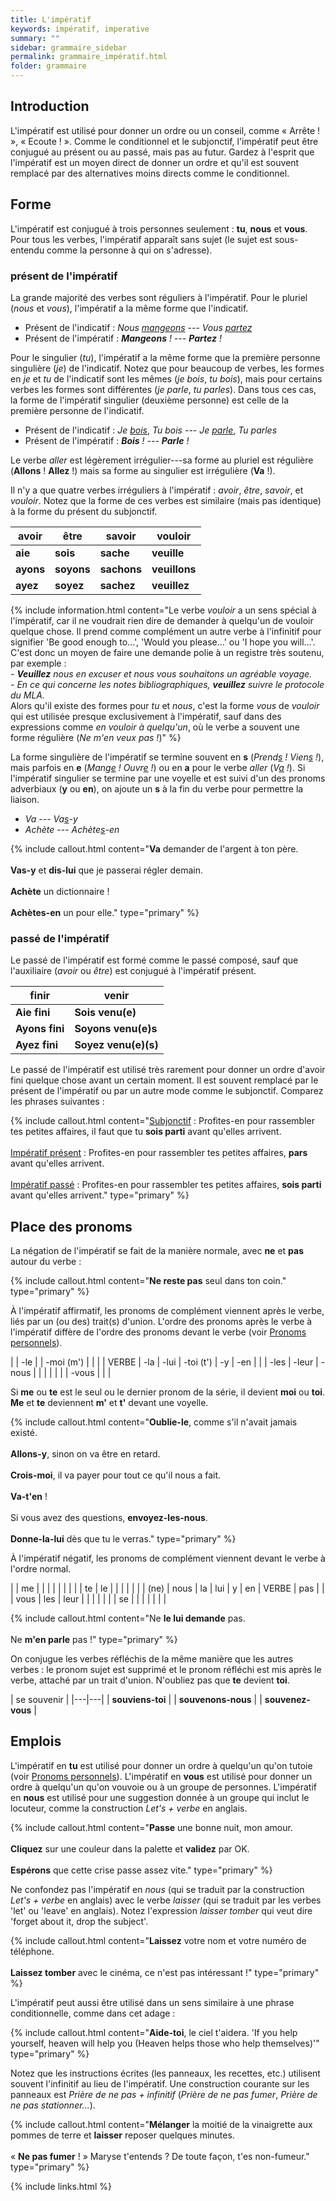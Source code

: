 ```yaml
---
title: L'impératif
keywords: impératif, imperative
summary: ""
sidebar: grammaire_sidebar
permalink: grammaire_impératif.html
folder: grammaire
---
```


## Introduction
L'impératif est utilisé pour donner un ordre ou un conseil, comme « Arrête&nbsp;! », « Ecoute&nbsp;! ». Comme le conditionnel et le subjonctif, l'impératif peut être conjugué au présent ou au passé, mais pas au futur. Gardez à l'esprit que l'impératif est un moyen direct de donner un ordre et qu'il est souvent remplacé par des alternatives moins directs comme le conditionnel.

## Forme

L'impératif est conjugué à trois personnes seulement&nbsp;: **tu**, **nous** et **vous**. Pour tous les verbes, l'impératif apparaît sans sujet (le sujet est sous-entendu comme la personne à qui on s'adresse).

### présent de l'impératif

La grande majorité des verbes sont réguliers à l'impératif. Pour le pluriel (*nous* et *vous*), l'impératif a la même forme que l'indicatif.
+ Présent de l'indicatif&nbsp;: *Nous <ins>mangeons</ins>* --- *Vous <ins>partez</ins>*
+ Présent de l'impératif&nbsp;: ***Mangeons**&nbsp;! --- **Partez**&nbsp;!*

Pour le singulier (*tu*), l'impératif a la même forme que la première personne singulière (*je*) de l'indicatif. Notez que pour beaucoup de verbes, les formes en *je* et *tu* de l'indicatif sont les mêmes (*je bois*, *tu bois*), mais pour certains verbes les formes sont différentes (*je parle*, *tu parles*). Dans tous ces cas, la forme de l'impératif singulier (deuxième personne) est celle de la première personne de l'indicatif.
+ Présent de l'indicatif&nbsp;: *Je <ins>bois</ins>*, *Tu bois* --- *Je <ins>parle</ins>*, *Tu parles*
+ Présent de l'impératif&nbsp;: ***Bois**&nbsp;! --- **Parle**&nbsp;!*

Le verbe *aller* est légèrement irrégulier---sa forme au pluriel est régulière (**Allons**&nbsp;! **Allez**&nbsp;!) mais sa forme au singulier est irrégulière (**Va**&nbsp;!).

Il n'y a que quatre verbes irréguliers à l'impératif&nbsp;: *avoir*, *être*, *savoir*, et *vouloir*. Notez que la forme de ces verbes est similaire (mais pas identique) à la forme du présent du subjonctif.

| avoir | être | savoir | vouloir |
|---|---|---|---|
| **aie** | **sois** | **sache** | **veuille** |
| **ayons** | **soyons** | **sachons** | **veuillons** |
| **ayez** | **soyez** | **sachez** | **veuillez** |

{% include information.html content="Le verbe *vouloir* a un sens spécial à l'impératif, car il ne voudrait rien dire de demander à quelqu'un de vouloir quelque chose. Il prend comme complément un autre verbe à l'infinitif pour signifier 'Be good enough to...', 'Would you please...' ou 'I hope you will...'. C'est donc un moyen de faire une demande polie à un registre très soutenu, par exemple&nbsp;:<br/>*- **Veuillez** nous en excuser et nous vous souhaitons un agréable voyage.*<br/>*- En ce qui concerne les notes bibliographiques, **veuillez** suivre le protocole du MLA.*<br/>Alors qu'il existe des formes pour *tu* et *nous*, c'est la forme *vous* de *vouloir* qui est utilisée presque exclusivement à l'impératif, sauf dans des expressions comme *en vouloir à quelqu'un*, où le verbe a souvent une forme régulière (*Ne m'en veux pas&nbsp;!*)" %}

La forme singulière de l'impératif se termine souvent en **s** (*Prend<ins>s</ins>&nbsp;! Vien<ins>s</ins>&nbsp;!*), mais parfois en **e** (*Mang<ins>e</ins>&nbsp;! Ouvr<ins>e</ins>&nbsp;!*) ou en **a** pour le verbe *aller* (*V<ins>a</ins>&nbsp;!*). Si l'impératif singulier se termine par une voyelle et est suivi d'un des pronoms adverbiaux (**y** ou **en**), on ajoute un **s** à la fin du verbe pour permettre la liaison.
+ *Va* --- *Va<ins>s</ins>-y*
+ *Achète* --- *Achète<ins>s</ins>-en*

{% include callout.html content="**Va** demander de l'argent à ton père.<br/><br/>**Vas-y** et **dis-lui** que je passerai régler demain.<br/><br/>**Achète** un dictionnaire&nbsp;!<br/><br/>**Achètes-en** un pour elle." type="primary" %}

### passé de l'impératif

Le passé de l'impératif est formé comme le passé composé, sauf que l'auxiliaire (*avoir* ou *être*) est conjugué à l'impératif présent.

| finir | venir |
|---|---|
| **Aie fini** | **Sois venu(e)** |
| **Ayons fini** | **Soyons venu(e)s** |
| **Ayez fini** | **Soyez venu(e)(s)** |

Le passé de l'impératif est utilisé très rarement pour donner un ordre d'avoir fini quelque chose avant un certain moment. Il est souvent remplacé par le présent de l'impératif ou par un autre mode comme le subjonctif. Comparez les phrases suivantes&nbsp;:

{% include callout.html content="<ins>Subjonctif</ins>&nbsp;: Profites-en pour rassembler tes petites affaires, il faut que tu **sois parti** avant qu'elles arrivent.<br/><br/><ins>Impératif présent</ins>&nbsp;: Profites-en pour rassembler tes petites affaires, **pars** avant qu'elles arrivent.<br/><br/><ins>Impératif passé</ins>&nbsp;: Profites-en pour rassembler tes petites affaires, **sois parti** avant qu'elles arrivent." type="primary" %}

## Place des pronoms

La négation de l'impératif se fait de la manière normale, avec **ne** et **pas** autour du verbe&nbsp;:

{% include callout.html content="**Ne reste pas** seul dans ton coin." type="primary" %}

À l'impératif affirmatif, les pronoms de complément viennent après le verbe, liés par un (ou des) trait(s) d'union. L'ordre des pronoms après le verbe à l'impératif diffère de l'ordre des pronoms devant le verbe (voir [Pronoms personnels](/grammaire_pronoms_personnels.html#pronoms-compléments)).

| | -le | | -moi (m') | | |
| VERBE | -la | -lui | -toi (t') | -y | -en |
| | -les | -leur | -nous | | |
| | | | -vous | | |

Si **me** ou **te** est le seul ou le dernier pronom de la série, il devient **moi** ou **toi**. **Me** et **te** deviennent **m'** et **t'** devant une voyelle.

{% include callout.html content="**Oublie-le**, comme s'il n'avait jamais existé.<br/><br/>**Allons-y**, sinon on va être en retard.<br/><br/>**Crois-moi**, il va payer pour tout ce qu'il nous a fait.<br/><br/>**Va-t'en**&nbsp;!<br/><br/>Si vous avez des questions, **envoyez-les-nous**.<br/><br/>**Donne-la-lui** dès que tu le verras." type="primary" %}

À l'impératif négatif, les pronoms de complément viennent devant le verbe à l'ordre normal.

| | me | | | | | | |
| | te | le | | | | | |
| (ne) | nous | la | lui | y | en | VERBE | pas |
| | vous | les | leur | | | | |
| | se | | | | | | |

{% include callout.html content="Ne **le lui demande** pas.<br/><br/>Ne **m'en parle** pas&nbsp;!" type="primary" %}

On conjugue les verbes réfléchis de la même manière que les autres verbes&nbsp;: le pronom sujet est supprimé et le pronom réfléchi est mis après le verbe, attaché par un trait d'union. N'oubliez pas que **te** devient **toi**.

| se souvenir |
|---|---|
| **souviens-toi** |
| **souvenons-nous** |
| **souvenez-vous** |

## Emplois

L'impératif en **tu** est utilisé pour donner un ordre à quelqu'un qu'on tutoie (voir [Pronoms personnels](/grammaire_pronoms_personnels.html#pronoms-sujets)). L'impératif en **vous** est utilisé pour donner un ordre à quelqu'un qu'on vouvoie ou à un groupe de personnes. L'impératif en **nous** est utilisé pour une suggestion donnée à un groupe qui inclut le locuteur, comme la construction *Let's + verbe* en anglais.

{% include callout.html content="**Passe** une bonne nuit, mon amour.<br/><br/>**Cliquez** sur une couleur dans la palette et **validez** par OK.<br/><br/>**Espérons** que cette crise passe assez vite." type="primary" %}

Ne confondez pas l'impératif en *nous* (qui se traduit par la construction *Let's + verbe* en anglais) avec le verbe *laisser* (qui se traduit par les verbes 'let' ou 'leave' en anglais). Notez l'expression *laisser tomber* qui veut dire 'forget about it, drop the subject'.

{% include callout.html content="**Laissez** votre nom et votre numéro de téléphone.<br/><br/>**Laissez tomber** avec le cinéma, ce n'est pas intéressant&nbsp;!" type="primary" %}

L'impératif peut aussi être utilisé dans un sens similaire à une phrase conditionnelle, comme dans cet adage&nbsp;:

{% include callout.html content="**Aide-toi**, le ciel t'aidera. 'If you help yourself, heaven will help you (Heaven helps those who help themselves)'" type="primary" %}

Notez que les instructions écrites (les panneaux, les recettes, etc.) utilisent souvent l'infinitif au lieu de l'impératif. Une construction courante sur les panneaux est *Prière de ne pas + infinitif* (*Prière de ne pas fumer*, *Prière de ne pas stationner...*).

{% include callout.html content="**Mélanger** la moitié de la vinaigrette aux pommes de terre et **laisser** reposer quelques minutes.<br/><br/>« **Ne pas fumer**&nbsp;! » Maryse t'entends&nbsp;? De toute façon, t'es non-fumeur." type="primary" %}

{% include links.html %}
